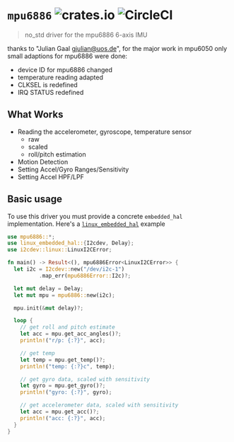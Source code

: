 # `mpu6886` ![crates.io](https://img.shields.io/crates/v/mpu6886.svg) ![CircleCI](https://img.shields.io/circleci/build/github/juliangaal/mpu6886.svg)
> no_std driver for the mpu6886 6-axis IMU

thanks to "Julian Gaal <gjulian@uos.de>", for the major work in mpu6050 
only small adaptions for mpu6886 were done:
* device ID for mpu6886 changed 
* temperature reading adapted
* CLKSEL is redefined
* IRQ STATUS redefined

## What Works
* Reading the accelerometer, gyroscope, temperature sensor
    * raw
    * scaled
    * roll/pitch estimation
* Motion Detection
* Setting Accel/Gyro Ranges/Sensitivity
* Setting Accel HPF/LPF

## Basic usage 
To use this driver you must provide a concrete `embedded_hal` implementation. Here's a 
[`linux_embedded_hal`](https://github.com/rust-embedded/linux-embedded-hal) example
```rust
use mpu6886::*;
use linux_embedded_hal::{I2cdev, Delay};
use i2cdev::linux::LinuxI2CError;

fn main() -> Result<(), mpu6886Error<LinuxI2CError>> {
  let i2c = I2cdev::new("/dev/i2c-1")
          .map_err(mpu6886Error::I2c)?;

  let mut delay = Delay;
  let mut mpu = mpu6886::new(i2c);

  mpu.init(&mut delay)?;

  loop {
    // get roll and pitch estimate
    let acc = mpu.get_acc_angles()?;
    println!("r/p: {:?}", acc);

    // get temp
    let temp = mpu.get_temp()?;
    println!("temp: {:?}c", temp);

    // get gyro data, scaled with sensitivity 
    let gyro = mpu.get_gyro()?;
    println!("gyro: {:?}", gyro);

    // get accelerometer data, scaled with sensitivity
    let acc = mpu.get_acc()?;
    println!("acc: {:?}", acc);
  }
}
```